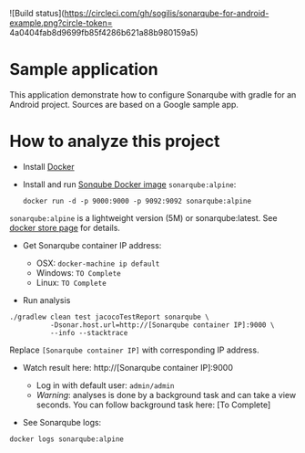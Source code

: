 ![Build status](https://circleci.com/gh/sogilis/sonarqube-for-android-example.png?circle-token= 4a0404fab8d9699fb85f4286b621a88b980159a5)

# Sample application

This application demonstrate how to configure Sonarqube with gradle for an Android project.
Sources are based on a Google sample app.

# How to analyze this project
- Install [Docker](https://www.docker.com)

- Install and run [Sonqube Docker image](https://store.docker.com/images/3f8fc4ce-eb8e-40ad-88ba-69e97299c64f?tab=description) `sonarqube:alpine`:
  ```
  docker run -d -p 9000:9000 -p 9092:9092 sonarqube:alpine
  ```

`sonarqube:alpine` is a lightweight version (5M) or sonarqube:latest. See [docker store page](https://store.docker.com/images/3f8fc4ce-eb8e-40ad-88ba-69e97299c64f?tab=description) for details.

- Get Sonarqube container IP address:
  * OSX: `docker-machine ip default`
  * Windows: `TO Complete`
  * Linux: `TO Complete`


- Run analysis
```
./gradlew clean test jacocoTestReport sonarqube \
          -Dsonar.host.url=http://[Sonarqube container IP]:9000 \
          --info --stacktrace
```
Replace `[Sonarqube container IP]` with corresponding IP address.

- Watch result here: http://[Sonarqube container IP]:9000
  * Log in with default user: `admin/admin`
  * *Warning*: analyses is done by a background task and can take a view seconds. You can follow background task here: [To Complete]

- See Sonarqube logs:
```
docker logs sonarqube:alpine
```
